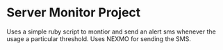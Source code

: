 # Server Monitor Project

Uses a simple ruby script to montior and send an alert sms whenever the usage a particular threshold. Uses NEXMO for sending the SMS.